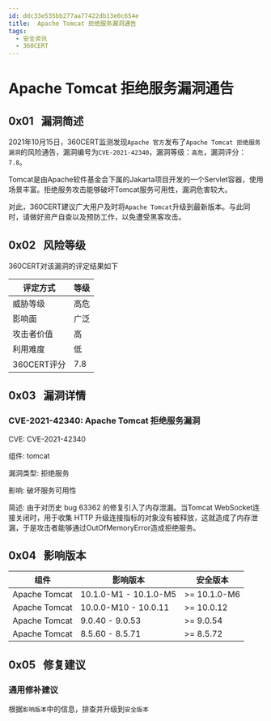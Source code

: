 ```yaml
---
id: ddc33e535bb277aa77422db13e0c654e
title:  Apache Tomcat 拒绝服务漏洞通告
tags: 
  - 安全资讯
  - 360CERT
---
```


#  Apache Tomcat 拒绝服务漏洞通告

 0x01   漏洞简述
------------


2021年10月15日，360CERT监测发现`Apache 官方`发布了`Apache Tomcat 拒绝服务漏洞`的风险通告，漏洞编号为`CVE-2021-42340`，漏洞等级：`高危`，漏洞评分：`7.8`。

Tomcat是由Apache软件基金会下属的Jakarta项目开发的一个Servlet容器，使用场景丰富。拒绝服务攻击能够破坏Tomcat服务可用性，漏洞危害较大。

对此，360CERT建议广大用户及时将`Apache Tomcat`升级到最新版本。与此同时，请做好资产自查以及预防工作，以免遭受黑客攻击。

 0x02   风险等级
------------

360CERT对该漏洞的评定结果如下



| 评定方式 | 等级 |
| --- | --- |
| 威胁等级 | 高危 |
| 影响面 | 广泛 |
| 攻击者价值 | 高 |
| 利用难度 | 低 |
| 360CERT评分 | 7.8 |

 0x03   漏洞详情
------------

### CVE-2021-42340: Apache Tomcat 拒绝服务漏洞

CVE: CVE-2021-42340

组件: tomcat

漏洞类型: 拒绝服务

影响: 破坏服务可用性

简述: 由于对历史 bug 63362 的修复引入了内存泄漏。当Tomcat WebSocket连接关闭时，用于收集 HTTP 升级连接指标的对象没有被释放，这就造成了内存泄漏，于是攻击者能够通过OutOfMemoryError造成拒绝服务。

 0x04   影响版本
------------



| 组件 | 影响版本 | 安全版本 |
| --- | --- | --- |
| Apache Tomcat | 10.1.0-M1 - 10.1.0-M5 | >= 10.1.0-M6 |
| Apache Tomcat | 10.0.0-M10 - 10.0.11 | >= 10.0.12 |
| Apache Tomcat | 9.0.40 - 9.0.53 | >= 9.0.54 |
| Apache Tomcat | 8.5.60 - 8.5.71 | >= 8.5.72 |

 0x05   修复建议
------------

### 通用修补建议

根据`影响版本`中的信息，排查并升级到`安全版本`

